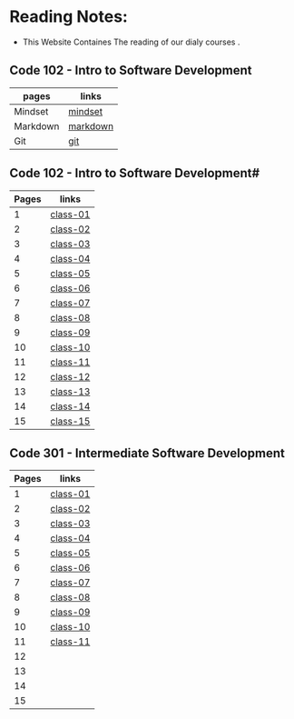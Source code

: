 # Reading Notes:

- This Website Containes The reading of our  dialy courses .


## Code 102 - Intro to Software Development



| pages   | links                                                        |
| ------- | ----------------------------------------------------         |
| Mindset |[mindset](https://anagheembayan.github.io/reading-nots/Mindset)                                                                 |
| Markdown|[markdown](https://anagheembayan.github.io/reading-nots/Markdown)                                                                |
| Git     |[git](https://anagheembayan.github.io/reading-nots/Gittutorial) 


##  Code 102 - Intro to Software Development#


| Pages  | links                |
| ------------- | ------------- |
| 1  | [class-01](https://anagheembayan.github.io/reading-nots/class-01) |
| 2  |[class-02](https://anagheembayan.github.io/reading-nots/class-02)  |
| 3  |[class-03](https://anagheembayan.github.io/reading-nots/class-03) |
| 4  |[class-04](https://anagheembayan.github.io/reading-nots/class-04) |
| 5  |[class-05](https://anagheembayan.github.io/reading-nots/class-05) |
| 6  | [class-06](https://anagheembayan.github.io/reading-nots/class-06)|
| 7  |[class-07](https://anagheembayan.github.io/reading-nots/class-07)|
| 8  |[class-08](https://anagheembayan.github.io/reading-nots/class-08) |
| 9  | [class-09](https://anagheembayan.github.io/reading-nots/class-09)|
| 10 |[class-10](https://anagheembayan.github.io/reading-nots/class-10) |
| 11 |[class-11](https://anagheembayan.github.io/reading-nots/class-11) |
| 12 | [class-12](https://anagheembayan.github.io/reading-nots/class-12) | 
| 13 |[class-13](https://anagheembayan.github.io/reading-nots/class-13) |
| 14 |[class-14](https://anagheembayan.github.io/reading-nots/class-14) |
| 15 |[class-15](https://anagheembayan.github.io/reading-nots/class-15) |


##  Code 301 - Intermediate Software Development

| Pages  | links                |
| ------------- | ------------- |
| 1  | [class-01](https://anagheembayan.github.io/reading-nots/301-class-01)|
| 2  | [class-02](https://anagheembayan.github.io/reading-nots/301-class-02)|
| 3  | [class-03](https://anagheembayan.github.io/reading-nots/301-class-03) |
| 4  | [class-04](https://anagheembayan.github.io/reading-nots/301-class-04)  |
| 5  | [class-05](https://anagheembayan.github.io/reading-nots/301-class-05) |
| 6  | [class-06](https://anagheembayan.github.io/reading-nots/301-class-06)  |
| 7  | [class-07](https://anagheembayan.github.io/reading-nots/301-class-07)|
| 8  | [class-08](https://anagheembayan.github.io/reading-nots/301-class-08)  |
| 9  | [class-09](https://anagheembayan.github.io/reading-nots/301-class-09)|
| 10 | [class-10](https://anagheembayan.github.io/reading-nots/301-class-10)|
| 11 |[class-11](https://anagheembayan.github.io/reading-nots/301-class-11) |
| 12 | | 
| 13 | |
| 14 | |
| 15 | |








